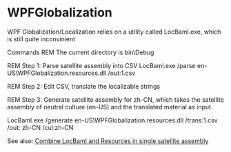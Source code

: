 # WPFGlobalization
WPF Globalization/Localization relies on a utility called LocBaml.exe, which is still quite inconvinient

Commands
REM The current directory is bin\Debug

REM Step 1: Parse satellite assembly into CSV
LocBaml.exe /parse en-US\WPFGlobalization.resources.dll /out:1.csv

REM Step 2: Edit CSV, translate the localizable strings

REM Step 3: Generate satellite assembly for zh-CN, which takes the satellite assembly of neutral culture (en-US) and the translated material as input.

LocBaml.exe /generate en-US\WPFGlobalization.resources.dll /trans:1.csv /out: zh-CN /cul:zh-CN

See also: [Combine LocBaml and Resources in single satellite assembly](https://stackoverflow.com/questions/278121/combine-locbaml-and-resources-in-single-satellite-assembly)
